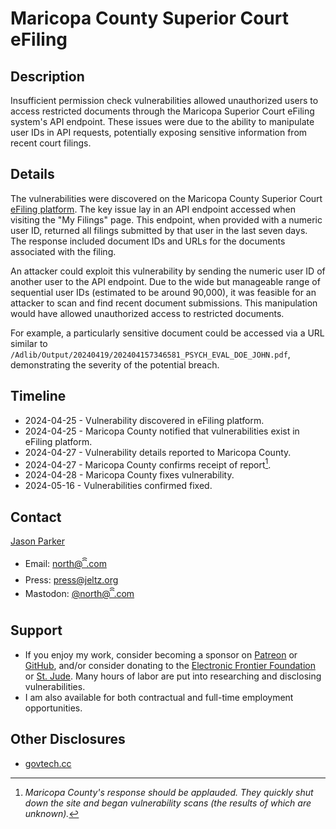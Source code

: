 # Maricopa County Superior Court eFiling

## Description

Insufficient permission check vulnerabilities allowed unauthorized users to access restricted documents through the Maricopa Superior Court eFiling system's API endpoint. These issues were due to the ability to manipulate user IDs in API requests, potentially exposing sensitive information from recent court filings.

## Details

The vulnerabilities were discovered on the Maricopa County Superior Court [eFiling platform](https://efiling.clerkofcourt.maricopa.gov/Web/). The key issue lay in an API endpoint accessed when visiting the "My Filings" page. This endpoint, when provided with a numeric user ID, returned all filings submitted by that user in the last seven days. The response included document IDs and URLs for the documents associated with the filing.

An attacker could exploit this vulnerability by sending the numeric user ID of another user to the API endpoint. Due to the wide but manageable range of sequential user IDs (estimated to be around 90,000), it was feasible for an attacker to scan and find recent document submissions. This manipulation would have allowed unauthorized access to restricted documents.

For example, a particularly sensitive document could be accessed via a URL similar to `/Adlib/Output/20240419/202404157346581_PSYCH_EVAL_DOE_JOHN.pdf`, demonstrating the severity of the potential breach.

## Timeline

- 2024-04-25 - Vulnerability discovered in eFiling platform.
- 2024-04-25 - Maricopa County notified that vulnerabilities exist in eFiling platform.
- 2024-04-27 - Vulnerability details reported to Maricopa County.
- 2024-04-27 - Maricopa County confirms receipt of report[^1].
- 2024-04-28 - Maricopa County fixes vulnerability.
- 2024-05-16 - Vulnerabilities confirmed fixed.

## Contact

[Jason Parker](https://linktr.ee/northantara)

- Email: [north@ꩰ.com](mailto:north@ꩰ.com)
- Press: [press@jeltz.org](mailto:press@jeltz.org)
- Mastodon: [@north@ꩰ.com](https://ꩰ.com/@north)

## Support

- If you enjoy my work, consider becoming a sponsor on [Patreon](https://patreon.com/northantara) or [GitHub](https://github.com/sponsors/qwell/), and/or consider donating to the [Electronic Frontier Foundation](https://eff.org/donate) or [St. Jude](https://www.stjude.org/donate). Many hours of labor are put into researching and disclosing vulnerabilities.
- I am also available for both contractual and full-time employment opportunities.

## Other Disclosures
- [govtech.cc](https://govtech.cc/)

[^1]: _Maricopa County's response should be applauded. They quickly shut down the site and began vulnerability scans (the results of which are unknown)._
